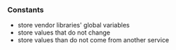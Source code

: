 ### Constants

* store vendor libraries' global variables <!-- .element: class="fragment" -->
* store values that do not change <!-- .element: class="fragment" -->
* store values than do not come from another service <!-- .element: class="fragment" -->
